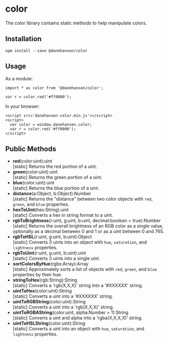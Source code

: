 # color

The color library contains static methods to help manipulate colors.

## Installation

`npm install --save @danehansen/color`

## Usage

As a module:

    import * as color from '@danehansen/color';

    var r = color.red('#ff0000');

In your browser:

    <script src='danehansen-color.min.js'></script>
    <script>
      var color = window.danehansen.color;
      var r = color.red('#ff0000');
    </script>

## Public Methods

* __red__(color:uint):uint  
[static] Returns the red portion of a uint.
* __green__(color:uint):uint  
[static] Returns the green portion of a uint.
* __blue__(color:uint):uint  
[static] Returns the blue portion of a uint.
* __distance__(a:Object, b:Object):Number  
[static] Returns the "distance" between two color objects with `red`, `green`, and `blue` properties.
* __hexToUint__(hex:String):uint  
[static] Converts a hex in string format to a uint.
* __rgbToBrightness__(r:uint, g:uint, b:uint, decimal:boolean = true):Number  
[static] Returns the overall brightness of an RGB color as a single value, optionally as a decimal between 0 and 1 or as a uint between 0 and 765.
* __rgbToHSL__(r:uint, g:uint, b:uint):Object  
[static] Converts 3 uints into an object with `hue`, `saturation`, and `lightness` properties.
* __rgbToUint__(r:uint, g:uint, b:uint):uint  
[static] Converts 3 uints into a single uint.
* __sortColorsByHue__(rgbs:Array):Array  
[static] Approximately sorts a list of objects with `red`, `green`, and `blue` properties by their hue.
* __stringToHex__(rgb:String):String  
[static] Converts a 'rgb(X,X,X)' string into a '#XXXXXX' string.
* __uintToHex__(color:uint):String  
[static] Converts a uint into a '#XXXXXX' string.
* __uintToRGBString__(color:uint):String  
[static] Converts a uint into a 'rgb(X,X,X)' string.
* __uintToRGBAString__(color:uint, alpha:Number = 1):String  
[static] Converts a uint and alpha into a 'rgba(X,X,X,X)' string.
* __uintToHSLString__(color:uint):String  
[static] Converts a uint into an object with `hue`, `saturation`, and `lightness` properties.
